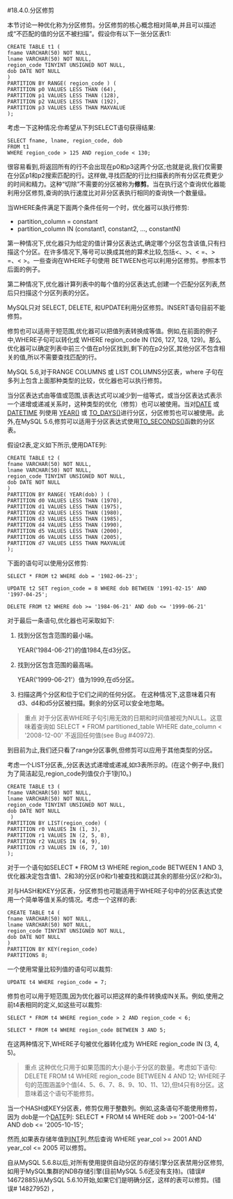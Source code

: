 #18.4.0.分区修剪

本节讨论一种优化称为分区修剪。分区修剪的核心概念相对简单,并且可以描述成“不匹配的值的分区不被扫描”。假设你有以下一张分区表t1:

    CREATE TABLE t1 (
    fname VARCHAR(50) NOT NULL,
    lname VARCHAR(50) NOT NULL,
    region_code TINYINT UNSIGNED NOT NULL,
    dob DATE NOT NULL
    )
    PARTITION BY RANGE( region_code ) (
    PARTITION p0 VALUES LESS THAN (64),
    PARTITION p1 VALUES LESS THAN (128),
    PARTITION p2 VALUES LESS THAN (192),
    PARTITION p3 VALUES LESS THAN MAXVALUE
    );

考虑一下这种情况:你希望从下列SELECT语句获得结果:

    SELECT fname, lname, region_code, dob
    FROM t1
    WHERE region_code > 125 AND region_code < 130;

很容易看到,将返回所有的行不会出现在p0和p3这两个分区;也就是说,我们仅需要在分区p1和p2搜索匹配的行。这样做,寻找匹配的行比扫描表的所有分区花费更少的时间和精力。这种“切除”不需要的分区被称为**修剪**。当在执行这个查询优化器能利用分区修剪,查询的执行速度比对非分区表执行相同的查询快一个数量级。

当WHERE条件满足下面两个条件任何一个时，优化器可以执行修剪:
 

- partition_column = constant 
- partition_column IN (constant1, constant2, ..., constantN)

第一种情况下,优化器只为给定的值计算分区表达式,确定哪个分区包含该值,只有扫描这个分区。在许多情况下,等号可以换成其他的算术比较,包括<、>、< =、> =、< >。一些查询在WHERE子句使用 BETWEEN也可以利用分区修剪。参照本节后面的例子。

第二种情况下,优化器计算列表中的每个值的分区表达式,创建一个匹配分区列表,然后只扫描这个分区列表的分区。　　　　

MySQL只对 SELECT, DELETE, 和UPDATE利用分区修剪。INSERT语句目前不能修剪。

修剪也可以适用于短范围,优化器可以把值列表转换成等值。例如,在前面的例子中,WHERE子句可以转化成 WHERE region_code IN (126, 127, 128, 129)。那么优化器可以确定列表中前三个值在p1分区找到,剩下的在p2分区,其他分区不包含相关的值,所以不需要查找匹配的行。

MySQL 5.6,对于RANGE COLUMNS 或 LIST COLUMNS分区表，where 子句在多列上包含上面那种类型的比较，优化器也可以执行修剪。　　　　


当分区表达式由等值或范围,该表达式可以减少到一组等式，或当分区表达式表示一个递增或递减关系时，这种类型的优化（修剪）也可以被使用。当对[DATE][11.03.01] 或 [DATETIME][11.03.01] 列使用 [YEAR()][12.07.00] 或 [TO_DAYS()][12.07.00]进行分区，分区修剪也可以被使用。此外,在MySQL 5.6,修剪可以适用于分区表达式使用[TO_SECONDS()][12.07.00]函数的分区表。

假设t2表,定义如下所示,使用DATE列:

    CREATE TABLE t2 (
    fname VARCHAR(50) NOT NULL,
    lname VARCHAR(50) NOT NULL,
    region_code TINYINT UNSIGNED NOT NULL,
    dob DATE NOT NULL
    )
    PARTITION BY RANGE( YEAR(dob) ) (
    PARTITION d0 VALUES LESS THAN (1970),
    PARTITION d1 VALUES LESS THAN (1975),
    PARTITION d2 VALUES LESS THAN (1980),
    PARTITION d3 VALUES LESS THAN (1985),
    PARTITION d4 VALUES LESS THAN (1990),
    PARTITION d5 VALUES LESS THAN (2000),
    PARTITION d6 VALUES LESS THAN (2005),
    PARTITION d7 VALUES LESS THAN MAXVALUE
    );

下面的语句可以使用分区修剪:

    SELECT * FROM t2 WHERE dob = '1982-06-23';

    UPDATE t2 SET region_code = 8 WHERE dob BETWEEN '1991-02-15' AND '1997-04-25';

    DELETE FROM t2 WHERE dob >= '1984-06-21' AND dob <= '1999-06-21'

对于最后一条语句,优化器也可采取如下:



1. 找到分区包含范围的最小端。

    YEAR('1984-06-21')的值1984,在d3分区。

2. 找到分区包含范围的最高端。

    YEAR('1999-06-21'）值为1999,在d5分区。

3. 扫描这两个分区和位于它们之间的任何分区。
    在这种情况下,这意味着只有d3、d4和d5分区被扫描。剩余的分区可以安全地忽略。

>重点
>对于分区表WHERE子句引用无效的日期和时间值被视为NULL。这意味着查询如 SELECT * FROM partitioned_table WHERE date_column < '2008-12-00' 不返回任何值(see Bug #40972).

到目前为止,我们还只看了range分区事例,但修剪可以应用于其他类型的分区。　　　　

考虑一个LIST分区表,,分区表达式递增或递减,如t3表所示的。(在这个例子中,我们为了简洁起见,region_code列值仅介于1到10。)

    CREATE TABLE t3 (
    fname VARCHAR(50) NOT NULL,
    lname VARCHAR(50) NOT NULL,
    region_code TINYINT UNSIGNED NOT NULL,
    dob DATE NOT NULL
     )
    PARTITION BY LIST(region_code) (
    PARTITION r0 VALUES IN (1, 3),
    PARTITION r1 VALUES IN (2, 5, 8),
    PARTITION r2 VALUES IN (4, 9),
    PARTITION r3 VALUES IN (6, 7, 10)
    );

对于一个语句如SELECT * FROM t3 WHERE region_code BETWEEN 1 AND 3,优化器决定包含值1、2和3的分区(r0和r1)被查找和跳过其余的那些分区(r2和r3)。　　　　

对与HASH和KEY分区表，分区修剪也可能适用于WHERE子句中的分区表达式使用一个简单等值关系的情况。考虑一个这样的表:

    CREATE TABLE t4 (
    fname VARCHAR(50) NOT NULL,
    lname VARCHAR(50) NOT NULL,
    region_code TINYINT UNSIGNED NOT NULL,
    dob DATE NOT NULL
    )
    PARTITION BY KEY(region_code)
    PARTITIONS 8;

一个使用常量比较列值的语句可以裁剪:
    
    UPDATE t4 WHERE region_code = 7;

修剪也可以用于短范围,因为优化器可以把这样的条件转换成IN关系。例如,使用之前t4表相同的定义,如这些可以裁剪:

    SELECT * FROM t4 WHERE region_code > 2 AND region_code < 6;

    SELECT * FROM t4 WHERE region_code BETWEEN 3 AND 5;

在这两种情况下,WHERE子句被优化器转化成为 WHERE region_code IN (3, 4, 5)。

>重点
>这种优化只用于如果范围的大小是小于分区的数量。考虑如下语句:
> DELETE FROM t4 WHERE region_code BETWEEN 4 AND 12;
> WHERE子句的范围涵盖9个值(4、5、6、7、8、9、10、11、12),但t4只有8分区。这意味着这个语句不能修剪。

当一个HASH或KEY分区表，修剪仅用于整数列。例如,这条语句不能使用修剪，因为 dob是一个[DATE][11.03.01]列:
    SELECT * FROM t4 WHERE dob >= '2001-04-14' AND dob <= '2005-10-15';

然而,如果表存储年值到[INT][11.02.01]列,然后查询 WHERE year_col >= 2001 AND year_col <= 2005 可以修剪。　　　　

自从MySQL 5.6.8以后,对所有使用提供自动分区的存储引擎分区表禁用分区修剪,如用于MySQL集群的NDB存储引擎(目前MySQL 5.6还没有支持)。(错误# 14672885)从MySQL 5.6.10开始,如果它们是明确分区，这样的表可以修剪。(错误# 14827952)
，






[11.03.01]:../Chapter_11/11.03.01_The_DATE,_DATETIME,_and_TIMESTAMP_Types.md
[12.07.00]:../Chapter_12/12.07.00_Date_and_Time_Functions.md
[11.02.01]:../Chapter_11/11.02.01_Integer_Types_(Exact_Value)_-_INTEGER,_INT,_SMALLINT,_TINYINT,_MEDIUMINT,_BIGINT.md